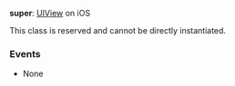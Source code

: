 **super**: [UIView](UIView.md) on iOS

This class is reserved and cannot be directly instantiated.



### Events

* None



